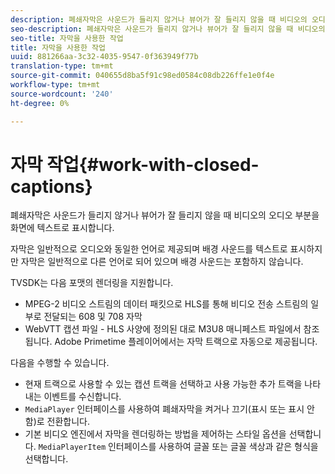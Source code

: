 ```yaml
---
description: 폐쇄자막은 사운드가 들리지 않거나 뷰어가 잘 들리지 않을 때 비디오의 오디오 부분을 화면에 텍스트로 표시합니다.
seo-description: 폐쇄자막은 사운드가 들리지 않거나 뷰어가 잘 들리지 않을 때 비디오의 오디오 부분을 화면에 텍스트로 표시합니다.
seo-title: 자막을 사용한 작업
title: 자막을 사용한 작업
uuid: 881266aa-3c32-4035-9547-0f363949f77b
translation-type: tm+mt
source-git-commit: 040655d8ba5f91c98ed0584c08db226ffe1e0f4e
workflow-type: tm+mt
source-wordcount: '240'
ht-degree: 0%

---
```



# 자막 작업{#work-with-closed-captions}

폐쇄자막은 사운드가 들리지 않거나 뷰어가 잘 들리지 않을 때 비디오의 오디오 부분을 화면에 텍스트로 표시합니다.

자막은 일반적으로 오디오와 동일한 언어로 제공되며 배경 사운드를 텍스트로 표시하지만 자막은 일반적으로 다른 언어로 되어 있으며 배경 사운드는 포함하지 않습니다.

TVSDK는 다음 포맷의 렌더링을 지원합니다.

* MPEG-2 비디오 스트림의 데이터 패킷으로 HLS를 통해 비디오 전송 스트림의 일부로 전달되는 608 및 708 자막
* WebVTT 캡션 파일 - HLS 사양에 정의된 대로 M3U8 매니페스트 파일에서 참조됩니다. Adobe Primetime 플레이어에서는 자막 트랙으로 자동으로 제공됩니다.

다음을 수행할 수 있습니다.

* 현재 트랙으로 사용할 수 있는 캡션 트랙을 선택하고 사용 가능한 추가 트랙을 나타내는 이벤트를 수신합니다.
* `MediaPlayer` 인터페이스를 사용하여 폐쇄자막을 켜거나 끄기(표시 또는 표시 안 함)로 전환합니다.
* 기본 비디오 엔진에서 자막을 렌더링하는 방법을 제어하는 스타일 옵션을 선택합니다. `MediaPlayerItem` 인터페이스를 사용하여 글꼴 또는 글꼴 색상과 같은 형식을 선택합니다.

